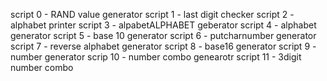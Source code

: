 script 0 - RAND value generator
script 1 - last digit checker
script 2 - alphabet printer
script 3 - alpabetALPHABET geberator
script 4 - alphabet generator
script 5 - base 10 generator
script 6 - putcharnumber generator
script 7 - reverse alphabet generator
script 8 - base16 generator
script 9 - number generator
scrip 10 - number combo genearotr
script 11 - 3digit number combo

